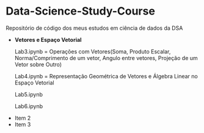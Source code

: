 # Data-Science-Study-Course
Repositório de código dos meus estudos em ciência de dados da DSA

<ul>
  <li><strong>Vetores e Espaço Vetorial</strong></li> 
  <p>Lab3.ipynb = Operações com Vetores(Soma, Produto Escalar, Norma/Comprimento de um vetor, Angulo entre vetores, Projeção de um Vetor sobre Outro)</p>
  <p>Lab4.ipynb = Representação Geométrica de Vetores e Álgebra Linear no Espaço Vetorial</p>
  <p>Lab5.ipynb</p>
  <p>Lab6.ipynb</p>
  <li>Item 2</li>
  <li>Item 3</li>
</ul>
